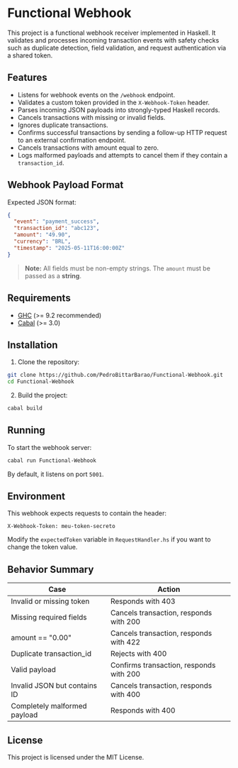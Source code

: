 # Functional Webhook

This project is a functional webhook receiver implemented in Haskell. It validates and processes incoming transaction events with safety checks such as duplicate detection, field validation, and request authentication via a shared token.

## Features

* Listens for webhook events on the `/webhook` endpoint.
* Validates a custom token provided in the `X-Webhook-Token` header.
* Parses incoming JSON payloads into strongly-typed Haskell records.
* Cancels transactions with missing or invalid fields.
* Ignores duplicate transactions.
* Confirms successful transactions by sending a follow-up HTTP request to an external confirmation endpoint.
* Cancels transactions with amount equal to zero.
* Logs malformed payloads and attempts to cancel them if they contain a `transaction_id`.

## Webhook Payload Format

Expected JSON format:

```json
{
  "event": "payment_success",
  "transaction_id": "abc123",
  "amount": "49.90",
  "currency": "BRL",
  "timestamp": "2025-05-11T16:00:00Z"
}
```

> **Note:** All fields must be non-empty strings. The `amount` must be passed as a **string**.

## Requirements

* [GHC](https://www.haskell.org/ghc/) (>= 9.2 recommended)
* [Cabal](https://www.haskell.org/cabal/) (>= 3.0)

## Installation

1. Clone the repository:

```bash
git clone https://github.com/PedroBittarBarao/Functional-Webhook.git
cd Functional-Webhook
```

2. Build the project:

```bash
cabal build
```

## Running

To start the webhook server:

```bash
cabal run Functional-Webhook
```

By default, it listens on port `5001`.

## Environment

This webhook expects requests to contain the header:

```
X-Webhook-Token: meu-token-secreto
```

Modify the `expectedToken` variable in `RequestHandler.hs` if you want to change the token value.

## Behavior Summary

| Case                         | Action                                  |
| ---------------------------- | --------------------------------------- |
| Invalid or missing token     | Responds with 403                       |
| Missing required fields      | Cancels transaction, responds with 200  |
| amount == "0.00"             | Cancels transaction, responds with 422  |
| Duplicate transaction\_id    | Rejects with 400                        |
| Valid payload                | Confirms transaction, responds with 200 |
| Invalid JSON but contains ID | Cancels transaction, responds with 400  |
| Completely malformed payload | Responds with 400                       |

## License

This project is licensed under the MIT License.
